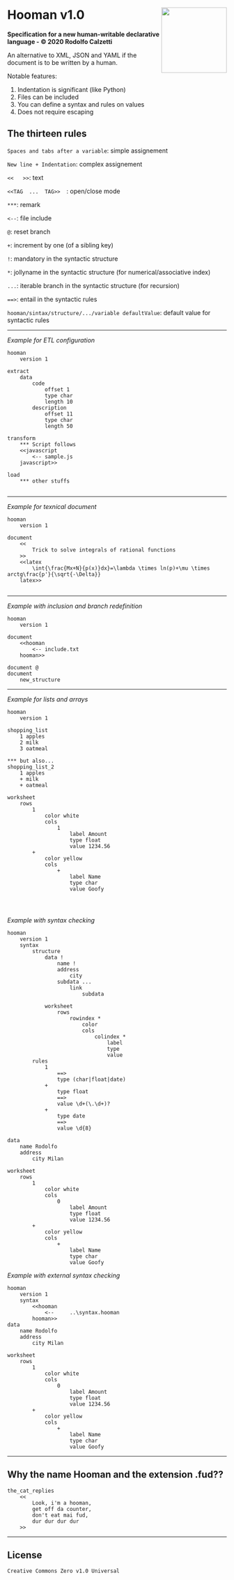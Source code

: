 # Hooman v1.0 <img align="right" height="150" src="https://raw.githubusercontent.com/cambusa/hooman/master/hooman04.png">


__Specification for a new human-writable declarative language - © 2020 Rodolfo Calzetti__

An alternative to XML, JSON and YAML if the document is to be written by a human.

Notable features:
1. Indentation is significant (like Python)
2. Files can be included
3. You can define a syntax and rules on values
4. Does not require escaping


## The thirteen rules

```Spaces and tabs after a variable```: simple assignement

```New line + Indentation```: complex assignement

```<<   >>```: text

```<<TAG  ...  TAG>>  ```: open/close mode

```***```: remark

```<--```: file include 

```@```: reset branch

```+```: increment by one (of a sibling key)

```!```: mandatory in the syntactic structure 

```*```: jollyname in the syntactic structure (for numerical/associative index)

```...```: iterable branch in the syntactic structure (for recursion) 

```==>```: entail in the syntactic rules 

```hooman/sintax/structure/.../variable defaultValue```: default value for syntactic rules 

---

_Example for ETL configuration_

```    
hooman
    version 1

extract
    data
        code
            offset 1
            type char
            length 10
        description
            offset 11
            type char
            length 50
         
transform
    *** Script follows
    <<javascript
        <-- sample.js
    javascript>>
    
load
    *** other stuffs
    
```

---

_Example for texnical document_

```    
hooman
    version 1

document
    <<
        Trick to solve integrals of rational functions
    >>
    <<latex
        \int{\frac{Mx+N}{p(x)}dx}=\lambda \times ln(p)+\mu \times arctg\frac{p'}{\sqrt{-\Delta}}
    latex>>
    
```    
    
---

_Example with inclusion and branch redefinition_

```    
hooman
    version 1

document
    <<hooman
        <-- include.txt
    hooman>>

document @
document
    new_structure

```    
    

---

_Example for lists and arrays_

```    
hooman
    version 1

shopping_list
    1 apples
    2 milk
    3 oatmeal
    
*** but also...
shopping_list_2
    1 apples
    + milk
    + oatmeal

worksheet
    rows 
        1
            color white
            cols
                1
                    label Amount
                    type float
                    value 1234.56
        +
            color yellow
            cols
                +
                    label Name 
                    type char
                    value Goofy
            
    
        
```    
    
_Example with syntax checking_

```    
hooman
    version 1
    syntax
        structure
            data !
                name !
                address
                    city
                subdata ...
                    link
                        subdata

            worksheet
                rows 
                    rowindex *
                        color
                        cols
                            colindex *
                                label
                                type
                                value
        rules
            1
                ==> 
                type (char|float|date)
            +
                type float
                ==>
                value \d+(\.\d+)?
            +
                type date
                ==>
                value \d{8}

data
    name Rodolfo
    address
        city Milan

worksheet
    rows 
        1
            color white
            cols
                0
                    label Amount
                    type float
                    value 1234.56
        +
            color yellow
            cols
                +
                    label Name 
                    type char
                    value Goofy

```    

_Example with external syntax checking_

```    
hooman
    version 1
    syntax
        <<hooman
            <--     ..\syntax.hooman
        hooman>>
data
    name Rodolfo
    address
        city Milan

worksheet
    rows 
        1
            color white
            cols
                0
                    label Amount
                    type float
                    value 1234.56
        +
            color yellow
            cols
                +
                    label Name 
                    type char
                    value Goofy

```    

---

## Why the name Hooman and the extension .fud??

```
the_cat_replies
    <<
        Look, i'm a hooman, 
        get off da counter, 
        don't eat mai fud, 
        dur dur dur dur
    >>
```

---

## License

```
Creative Commons Zero v1.0 Universal
```

